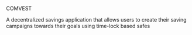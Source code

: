 
COMVEST

A decentralized savings application that allows users to create their saving campaigns towards their goals using time-lock based safes